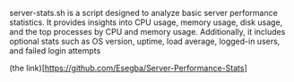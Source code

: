 server-stats.sh is a script designed to analyze basic server performance statistics. It provides insights into CPU usage, memory usage, disk usage, and the top processes by CPU and memory usage. Additionally, it includes optional stats such as OS version, uptime, load average, logged-in users, and failed login attempts


(the link)[https://github.com/Esegba/Server-Performance-Stats]
